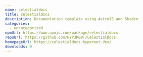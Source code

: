 ```yaml
---
name: celestialdocs
title: celestialdocs
description: Documentation template using AstroJS and Shadcn
categories:
  - uncategorized
npmUrl: https://www.npmjs.com/package/celestialdocs
repoUrl: https://github.com/HYP3R00T/CelestialDocs
homepageUrl: https://celestialdocs.hyperoot.dev/
downloads: 9
---
```

